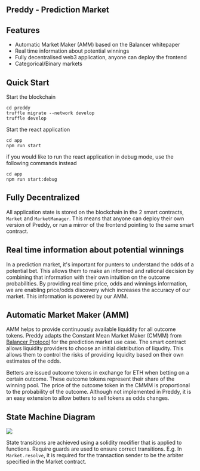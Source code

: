 ## Preddy - Prediction Market

## Features
- Automatic Market Maker (AMM) based on the Balancer whitepaper
- Real time information about potential winnings
- Fully decentralised web3 application, anyone can deploy the frontend
- Categorical/Binary markets

## Quick Start
Start the blockchain
```shell=
cd preddy
truffle migrate --network develop
truffle develop
```

Start the react application
```shell=
cd app
npm run start
```

if you would like to run the react application in debug mode, use the following commands instead
```shell=
cd app
npm run start:debug
```

## Fully Decentralized
All application state is stored on the blockchain in the 2 smart contracts, `Market` and `MarketManager`. This means that anyone can deploy their own version of Preddy, or run a mirror of the frontend pointing to the same smart contract.

## Real time information about potential winnings
In a prediction market, it's important for punters to understand the odds of a potential bet. This allows them to make an informed and rational decision by combining that information with their own intuition on the outcome probabilities. By providing real time price, odds and winnings information, we are enabling price/odds discovery which increases the accuracy of our market. This information is powered by our AMM.

## Automatic Market Maker (AMM)
AMM helps to provide continuously available liquidity for all outcome tokens. Preddy adapts the Constant Mean Market Maker (CMMM) from [Balancer Protocol](https://balancer.finance/whitepaper/) for the prediction market use case. The smart contract allows liquidity providers to choose an initial distribution of liqudity. This allows them to control the risks of providing liquidity based on their own estimates of the odds. 

Betters are issued outcome tokens in exchange for ETH when betting on a certain outcome. These outcome tokens represent their share of the winning pool. The price of the outcome token in the CMMM is proportional to the probability of the outcome. Although not implemented in Preddy, it is an easy extension to allow betters to sell tokens as odds changes.

## State Machine Diagram
![](https://i.imgur.com/AVkxU8z.png)

State transitions are achieved using a solidity modifier that is applied to functions. Require guards are used to ensure correct transitions. E.g. In `Market.resolve`, it is required for the transaction sender to be the arbiter specified in the Market contract.

